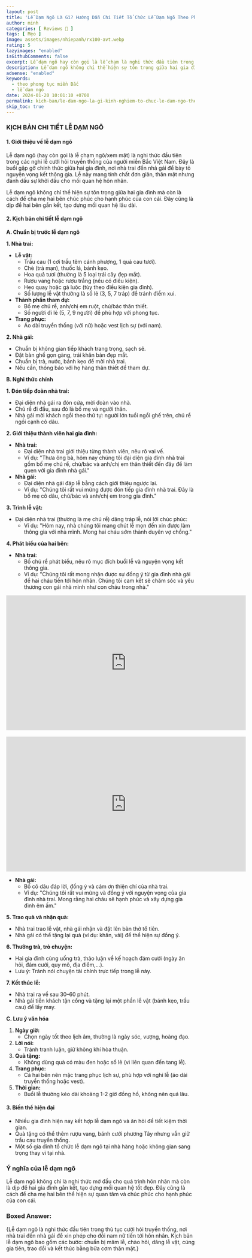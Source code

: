 ```yaml
---
layout: post
title: 'Lễ Dạm Ngõ Là Gì? Hướng Dẫn Chi Tiết Tổ Chức Lễ Dạm Ngõ Theo Phong Tục Miền Bắc'
author: minh
categories: [ Reviews 📝 ]
tags: [ Mẹo ]
image: assets/images/nhiepanh/rx100-avt.webp
rating: 5
lazyimages: "enabled"
isGithubComments: false
excerpt: Lễ dạm ngõ hay còn gọi là lễ chạm là nghi thức đầu tiên trong các nghi lễ cưới hỏi truyền thống của người miền Bắc Việt Nam. Đây là buổi gặp gỡ chính thức giữa hai gia đình, nơi nhà trai đến nhà gái để bày tỏ nguyện vọng kết thông gia. Lễ này mang tính chất đơn giản, thân mật nhưng đánh dấu sự khởi đầu cho mối quan hệ hôn nhân.
description: Lễ dạm ngõ không chỉ thể hiện sự tôn trọng giữa hai gia đình mà còn là cách để cha mẹ hai bên chúc phúc cho hạnh phúc của con cái. Đây cũng là dịp để hai bên gắn kết, tạo dựng mối quan hệ lâu dài.
adsense: "enabled"
keywords:
  - theo phong tục miền Bắc
  - lễ dạm ngõ
date: 2024-01-20 10:01:10 +0700
permalink: kich-ban/le-dam-ngo-la-gi-kinh-nghiem-to-chuc-le-dam-ngo-theo-phong-tuc-mien-bac
skip_toc: true
---
```


### **KỊCH BẢN CHI TIẾT LỄ DẠM NGÕ**

#### **1\. Giới thiệu về lễ dạm ngõ**

Lễ dạm ngõ (hay còn gọi là lễ chạm ngõ/xem mặt) là nghi thức đầu tiên trong các nghi lễ cưới hỏi truyền thống của người miền Bắc Việt Nam. Đây là buổi gặp gỡ chính thức giữa hai gia đình, nơi nhà trai đến nhà gái để bày tỏ nguyện vọng kết thông gia. Lễ này mang tính chất đơn giản, thân mật nhưng đánh dấu sự khởi đầu cho mối quan hệ hôn nhân.

Lễ dạm ngõ không chỉ thể hiện sự tôn trọng giữa hai gia đình mà còn là cách để cha mẹ hai bên chúc phúc cho hạnh phúc của con cái. Đây cũng là dịp để hai bên gắn kết, tạo dựng mối quan hệ lâu dài.

#### **2\. Kịch bản chi tiết lễ dạm ngõ**

**A. Chuẩn bị trước lễ dạm ngõ**

**1\. Nhà trai:**

*   **Lễ vật:**
    *   Trầu cau (1 cơi trầu têm cánh phượng, 1 quả cau tươi).
    *   Chè (trà mạn), thuốc lá, bánh kẹo.
    *   Hoa quả tươi (thường là 5 loại trái cây đẹp mắt).
    *   Rượu vang hoặc rượu trắng (nếu có điều kiện).
    *   Heo quay hoặc gà luộc (tùy theo điều kiện gia đình).
    *   Số lượng lễ vật thường là số lẻ (3, 5, 7 tráp) để tránh điềm xui.
*   **Thành phần tham dự:**
    *   Bố mẹ chú rể, anh/chị em ruột, chú/bác thân thiết.
    *   Số người đi lẻ (5, 7, 9 người) để phù hợp với phong tục.
*   **Trang phục:**
    *   Áo dài truyền thống (với nữ) hoặc vest lịch sự (với nam).

**2\. Nhà gái:**

*   Chuẩn bị không gian tiếp khách trang trọng, sạch sẽ.
*   Đặt bàn ghế gọn gàng, trải khăn bàn đẹp mắt.
*   Chuẩn bị trà, nước, bánh kẹo để mời nhà trai.
*   Nếu cần, thông báo với họ hàng thân thiết để tham dự.

**B. Nghi thức chính**

**1\. Đón tiếp đoàn nhà trai:**

*   Đại diện nhà gái ra đón cửa, mời đoàn vào nhà.
*   Chú rể đi đầu, sau đó là bố mẹ và người thân.
*   Nhà gái mời khách ngồi theo thứ tự: người lớn tuổi ngồi ghế trên, chú rể ngồi cạnh cô dâu.

**2\. Giới thiệu thành viên hai gia đình:**

*   **Nhà trai:**
    *   Đại diện nhà trai giới thiệu từng thành viên, nêu rõ vai vế.
    *   Ví dụ: "Thưa ông bà, hôm nay chúng tôi đại diện gia đình nhà trai gồm bố mẹ chú rể, chú/bác và anh/chị em thân thiết đến đây để làm quen với gia đình nhà gái."
*   **Nhà gái:**
    *   Đại diện nhà gái đáp lễ bằng cách giới thiệu ngược lại.
    *   Ví dụ: "Chúng tôi rất vui mừng được đón tiếp gia đình nhà trai. Đây là bố mẹ cô dâu, chú/bác và anh/chị em trong gia đình."

**3\. Trình lễ vật:**

*   Đại diện nhà trai (thường là mẹ chú rể) dâng tráp lễ, nói lời chúc phúc:
    *   Ví dụ: "Hôm nay, nhà chúng tôi mang chút lễ mọn đến xin được làm thông gia với nhà mình. Mong hai cháu sớm thành duyên vợ chồng."

**4\. Phát biểu của hai bên:**

*   **Nhà trai:**
    *   Bố chú rể phát biểu, nêu rõ mục đích buổi lễ và nguyện vọng kết thông gia.
    *   Ví dụ: "Chúng tôi rất mong nhận được sự đồng ý từ gia đình nhà gái để hai cháu tiến tới hôn nhân. Chúng tôi cam kết sẽ chăm sóc và yêu thương con gái nhà mình như con cháu trong nhà."

<div class="video-container">
<iframe width="640" height="360" src="https://www.youtube.com/embed/ascpeYtE6gM" title="HƯỚNG DẪN PHÁT BIỂU DẠM NGÕ-CHẠM NGÕ-LỄ NÓI." frameborder="0" allow="accelerometer; autoplay; clipboard-write; encrypted-media; gyroscope; picture-in-picture; web-share" referrerpolicy="strict-origin-when-cross-origin" allowfullscreen></iframe><br><br><iframe width="640" height="360" src="https://www.youtube.com/embed/AmGuSIPrY5w" title="LỄ DẠM NGÕ/ Nhà trai phát biểu-Mẫu đầy đủ-Ý nghĩa" frameborder="0" allow="accelerometer; autoplay; clipboard-write; encrypted-media; gyroscope; picture-in-picture; web-share" referrerpolicy="strict-origin-when-cross-origin" allowfullscreen></iframe>
</div>


*   **Nhà gái:**
    *   Bố cô dâu đáp lời, đồng ý và cảm ơn thiện chí của nhà trai.
    *   Ví dụ: "Chúng tôi rất vui mừng và đồng ý với nguyện vọng của gia đình nhà trai. Mong rằng hai cháu sẽ hạnh phúc và xây dựng gia đình êm ấm."

**5\. Trao quà và nhận quà:**

*   Nhà trai trao lễ vật, nhà gái nhận và đặt lên bàn thờ tổ tiên.
*   Nhà gái có thể tặng lại quà (ví dụ: khăn, vải) để thể hiện sự đồng ý.

**6\. Thưởng trà, trò chuyện:**

*   Hai gia đình cùng uống trà, thảo luận về kế hoạch đám cưới (ngày ăn hỏi, đám cưới, quy mô, địa điểm,...).
*   Lưu ý: Tránh nói chuyện tài chính trực tiếp trong lễ này.

**7\. Kết thúc lễ:**

*   Nhà trai ra về sau 30–60 phút.
*   Nhà gái tiễn khách tận cổng và tặng lại một phần lễ vật (bánh kẹo, trầu cau) để lấy may.

**C. Lưu ý văn hóa**

1.  **Ngày giờ:**
    *   Chọn ngày tốt theo lịch âm, thường là ngày sóc, vượng, hoàng đạo.
2.  **Lời nói:**
    *   Tránh tranh luận, giữ không khí hòa thuận.
3.  **Quà tặng:**
    *   Không dùng quà có màu đen hoặc số lẻ (vì liên quan đến tang lễ).
4.  **Trang phục:**
    *   Cả hai bên nên mặc trang phục lịch sự, phù hợp với nghi lễ (áo dài truyền thống hoặc vest).
5.  **Thời gian:**
    *   Buổi lễ thường kéo dài khoảng 1-2 giờ đồng hồ, không nên quá lâu.

#### **3\. Biến thể hiện đại**

*   Nhiều gia đình hiện nay kết hợp lễ dạm ngõ và ăn hỏi để tiết kiệm thời gian.
*   Quà tặng có thể thêm rượu vang, bánh cưới phương Tây nhưng vẫn giữ trầu cau truyền thống.
*   Một số gia đình tổ chức lễ dạm ngõ tại nhà hàng hoặc không gian sang trọng thay vì tại nhà.

### **Ý nghĩa của lễ dạm ngõ**

Lễ dạm ngõ không chỉ là nghi thức mở đầu cho quá trình hôn nhân mà còn là dịp để hai gia đình gắn kết, tạo dựng mối quan hệ tốt đẹp. Đây cũng là cách để cha mẹ hai bên thể hiện sự quan tâm và chúc phúc cho hạnh phúc của con cái.

### **Boxed Answer:**

{Lễ dạm ngõ là nghi thức đầu tiên trong thủ tục cưới hỏi truyền thống, nơi nhà trai đến nhà gái để xin phép cho đôi nam nữ tiến tới hôn nhân. Kịch bản lễ dạm ngõ bao gồm các bước: chuẩn bị mâm lễ, chào hỏi, dâng lễ vật, cúng gia tiên, trao đổi và kết thúc bằng bữa cơm thân mật.}
